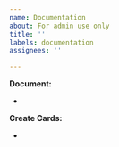 ```yaml
---
name: Documentation
about: For admin use only
title: ''
labels: documentation
assignees: ''

---
```


**Document:**

- 

**Create Cards:**

-

